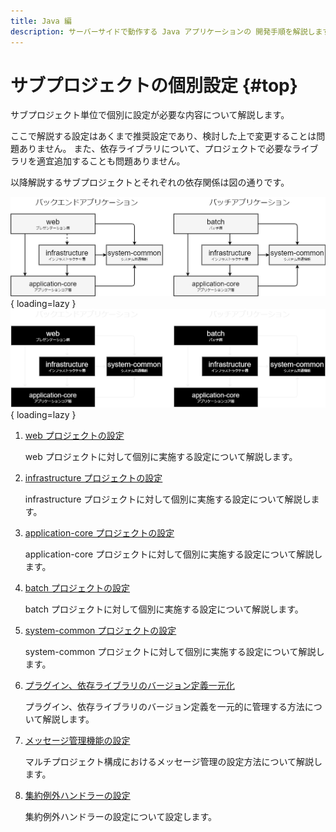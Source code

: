 ```yaml
---
title: Java 編
description: サーバーサイドで動作する Java アプリケーションの 開発手順を解説します。
---
```


# サブプロジェクトの個別設定 {#top}

サブプロジェクト単位で個別に設定が必要な内容について解説します。

ここで解説する設定はあくまで推奨設定であり、検討した上で変更することは問題ありません。
また、依存ライブラリについて、プロジェクトで必要なライブラリを適宜追加することも問題ありません。

以降解説するサブプロジェクトとそれぞれの依存関係は図の通りです。

![サブプロジェクトの依存関係](../../../../images/guidebooks/how-to-develop/java/subproject-dependencies-light.png#only-light){ loading=lazy }
![サブプロジェクトの依存関係](../../../../images/guidebooks/how-to-develop/java/subproject-dependencies-dark.png#only-dark){ loading=lazy }

1. [web プロジェクトの設定](./web-project-settings.md)

    web プロジェクトに対して個別に実施する設定について解説します。

1. [infrastructure プロジェクトの設定](./infrastructure-project-settings.md)

    infrastructure プロジェクトに対して個別に実施する設定について解説します。

1. [application-core プロジェクトの設定](./application-core-project-settings.md)

    application-core プロジェクトに対して個別に実施する設定について解説します。

1. [batch プロジェクトの設定](./batch-project-settings.md)

    batch プロジェクトに対して個別に実施する設定について解説します。

1. [system-common プロジェクトの設定](./system-common-project-settings.md)

    system-common プロジェクトに対して個別に実施する設定について解説します。

1. [プラグイン、依存ライブラリのバージョン定義一元化](./project-version-control.md)

    プラグイン、依存ライブラリのバージョン定義を一元的に管理する方法について解説します。

1. [メッセージ管理機能の設定](./message-management.md)

    マルチプロジェクト構成におけるメッセージ管理の設定方法について解説します。

1. [集約例外ハンドラーの設定](./exception-handling.md)

    集約例外ハンドラーの設定について設定します。
